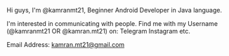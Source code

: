Hi guys,
I'm @kamranmt21,
Beginner Android Developer in Java language.

I'm interested in communicating with people.
Find me with my Username (@kamranmt21 OR @kamran.mt21) on:
Telegram
Instagram
etc.

Email Address: kamran.mt21@gmail.com

<!---
kamranmt21/kamranmt21 is a ✨ special ✨ repository because its `README.md` (this file) appears on your GitHub profile.
You can click the Preview link to take a look at your changes.
--->
